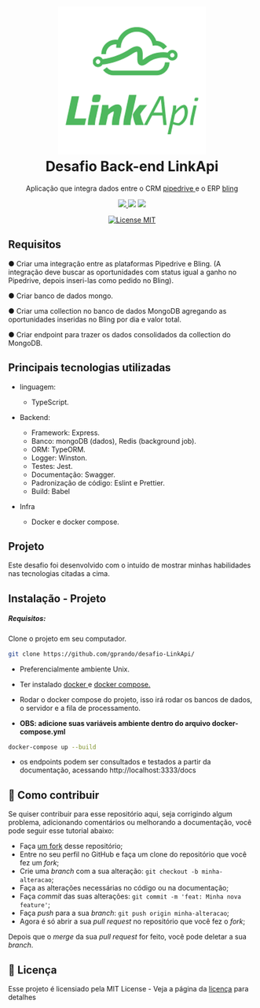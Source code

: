 <h1 align="center">
  <img src="./linkapi.png" alt="LinkApi" width="300">
<br>
Desafio Back-end LinkApi
</h1>

<p align="center"> Aplicação que integra dados entre o CRM
    <a aria-label="pipedrive" href="https://www.pipedrive.com/pt">
    pipedrive
  </a>
  e o ERP
    <a aria-label="bling" href="https://www.bling.com.br/home">
    bling
  </a>




<p align="center">
  <a aria-label="Prando" href="https://github.com/gprando/">
    <img src="https://img.shields.io/github/followers/gprando?style=social"></img>
  </a>
    <img src="https://img.shields.io/github/last-commit/gprando/desafio-LinkApi/"></img>
    <img src="https://img.shields.io/github/languages/count/gprando/desafio-LinkApi/"></img>
</p>
<p align="center">
  <a href="https://opensource.org/licenses/MIT">
    <img src="https://img.shields.io/badge/License-MIT-blue.svg" alt="License MIT">
  </a>
</p>


##
## Requisitos
● Criar uma integração entre as plataformas Pipedrive e Bling. (A integração deve buscar as oportunidades com status igual a ganho no Pipedrive, depois inseri-las como pedido no Bling).

● Criar banco de dados mongo.

● Criar uma collection no banco de dados MongoDB agregando as oportunidades inseridas no Bling por dia e valor total.

● Criar endpoint para trazer os dados consolidados da collection do MongoDB.

## Principais tecnologias utilizadas

- linguagem:
  - TypeScript.

- Backend:
  - Framework: Express.
  - Banco: mongoDB (dados), Redis (background job).
  - ORM: TypeORM.
  - Logger: Winston.
  - Testes: Jest.
  - Documentação: Swagger.
  - Padronização de código: Eslint e Prettier.
  - Build: Babel

- Infra
  - Docker e docker compose.

## Projeto

Este desafio foi desenvolvido com o intuído de mostrar minhas habilidades nas tecnologias citadas a cima.



## Instalação - Projeto

##### Requisitos:

Clone o projeto em seu computador.
```bash
git clone https://github.com/gprando/desafio-LinkApi/
```
- Preferencialmente ambiente Unix.

- Ter instalado <a aria-label="docker" href="https://docs.docker.com/engine/install/">
    docker
  </a> e
  <a aria-label="docker compose" href="https://docs.docker.com/compose/install/">
    docker compose.
  </a>

- Rodar o docker compose do projeto, isso irá rodar os bancos de dados, o servidor e a fila de processamento.
* **OBS: adicione suas variáveis ambiente dentro do arquivo docker-compose.yml**

```bash
docker-compose up --build
```

- os endpoints podem ser consultados e testados a partir da documentação, acessando http://localhost:3333/docs

## 🤔 Como contribuir

Se quiser contribuir para esse repositório aqui, seja corrigindo algum problema, adicionando comentários ou melhorando a documentação, você pode seguir esse tutorial abaixo:

- Faça [um fork](https://help.github.com/pt/github/getting-started-with-github/fork-a-repo) desse repositório;
- Entre no seu perfil no GitHub e faça um clone do repositório que você fez um *fork*;
- Crie uma *branch* com a sua alteração: `git checkout -b minha-alteracao`;
- Faça as alterações necessárias no código ou na documentação;
- Faça *commit* das suas alterações: `git commit -m 'feat: Minha nova feature'`;
- Faça *push* para a sua *branch*: `git push origin minha-alteracao`;
- Agora é só abrir a sua *pull request* no repositório que você fez o *fork*;

Depois que o *merge* da sua *pull request* for feito, você pode deletar a sua *branch*.

## :memo: Licença

Esse projeto é licensiado pela MIT License - Veja a página da [licença](https://opensource.org/licenses/MIT) para detalhes
